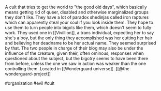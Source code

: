 A cult that tries to get the world to "the good old days", which basically means getting rid of queer, disabled and otherwise marginalized groups they don't like. They have a lot of paradox shedinjas called iron raptures which can apparently steal your soul if you look inside them. They hope to use them to turn people into bigots like them, which doesn't seem to fully work. They used one in [[Vivillion]], a trans individual, expecting her to say she's a boy, but the only thing they accomplished was her cutting her hair and believing her deadname to be her actual name. They seemed surprised by that. The two people in charge of their blog may also be under the influence of the creature, given their, often ominous, responses when questioned about the subject, but the bigotry seems to have been there from before, unless the one we saw in action was weaker than the one controlling them. Located in [[Wonderguard universe]]. [[@the-wonderguard-project]]

#organization #evil #cult 